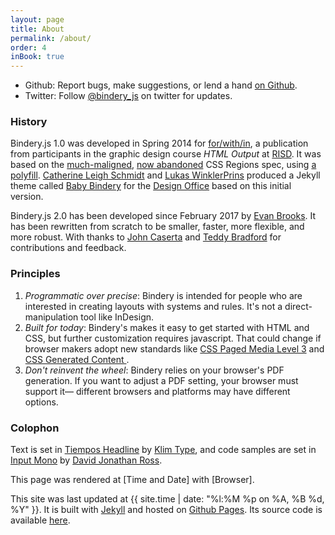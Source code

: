 ```yaml
---
layout: page
title: About
permalink: /about/
order: 4
inBook: true
---
```


- Github: Report bugs, make suggestions, or lend a hand
  <a href="https://github.com/evnbr/bindery">on Github</a>.
- Twitter: Follow <a href="https://twitter.com">@bindery_js</a> on twitter for updates.

### History

Bindery.js 1.0 was developed in Spring 2014 for [for/with/in](http://htmloutput.risd.gd),
a publication from participants in the graphic design course _HTML Output_ at [RISD](http://risd.edu). It was based on the [much-maligned](https://alistapart.com/blog/post/css-regions-considered-harmful), [now abandoned](https://arstechnica.com/information-technology/2014/01/google-plans-to-dump-adobe-css-tech-to-make-blink-fast-not-rich) CSS Regions spec, using [a polyfill](https://github.com/FremyCompany/css-regions-polyfill). [Catherine Leigh Schmidt](http://cath.land) and [Lukas WinklerPrins](http://ltwp.net) produced a Jekyll theme called [Baby Bindery](https://github.com/thedesignoffice/babybindery) for the [Design Office](http://thedesignoffice.org/) based on this initial version.

Bindery.js 2.0 has been developed since February 2017 by [Evan Brooks](https://evanbrooks.info). It has been rewritten from scratch to be smaller, faster, more flexible, and more robust. With thanks to [John Caserta](http://johncaserta.com/) and [Teddy Bradford](https://teddybradford.com/) for contributions and feedback.

### Principles

1. _Programmatic over precise_: Bindery is intended for people who are interested in creating layouts
   with systems and rules. It's not a direct-manipulation tool like InDesign.
2. _Built for today_: Bindery's makes it easy to get started with HTML and CSS, but further customization requires javascript. That could change if browser makers adopt new standards like [CSS Paged Media Level 3](https://drafts.csswg.org/css-page-3/) and [CSS Generated Content ](https://www.w3.org/TR/css-gcpm-3/).
3. _Don't reinvent the wheel_: Bindery relies on your browser's PDF generation. If you want to adjust a PDF setting, your browser must support it— different browsers and platforms may have different options.

<div class="colophon-wrap" markdown="1">

### Colophon

Text is set in [Tiempos Headline](https://klim.co.nz/retail-fonts/tiempos-headline) by [Klim Type](https://klim.co.nz), and
code samples are set in [Input Mono](http://input.fontbureau.com) by [David Jonathan Ross](https://djr.com).

This page was rendered at <span id='now'>[Time and Date]</span> with <span id='browser'>[Browser]</span>.
<span id='displayInfo'></span>

This site was last updated at {{ site.time  | date: "%l:%M %p on %A, %B %d, %Y" }}. It is built with [Jekyll](https://jekyllrb.com) and
hosted on [Github Pages](https://pages.github.com). Its source code is available [here](https://github.com/evnbr/bindery/tree/master/docs).

</div>

<script type='text/javascript' src='/bindery/js/moment.min.js'></script>
<script type='text/javascript' src='/bindery/js/platform.js'></script>
<script type='text/javascript' src='/bindery/js/colophon.js'></script>
